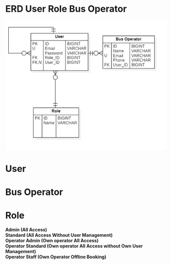 # ERD User Role Bus Operator
![User Role Bus Operator ER Diagram](ERD%20User%20Role%20Operator.jpg "User Role Bus Operator ER Diagram")

# User

# Bus Operator

# Role
**Admin (All Access)   
Standard (All Access Without User Management)   
Operator Admin (Own operator All Access)   
Operator Standard (Own operator All Access without Own User Management)   
Operator Staff (Own Operator Offline Booking)**
